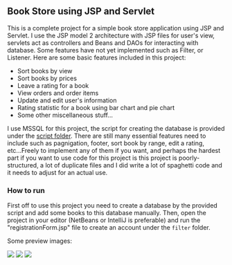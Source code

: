 ## Book Store using JSP and Servlet

This is a complete project for a simple book store application using JSP and Servlet. I use the JSP model 2 architecture with JSP files for user's view, servlets act as controllers and Beans and DAOs for interacting with database. Some features have not yet implemented such as Filter, or Listener.
Here are some basic features included in this project:
  * Sort books by view
  * Sort books by prices
  * Leave a rating for a book
  * View orders and order items 
  * Update and edit user's information
  * Rating statistic for a book using bar chart and pie chart
  * Some other miscellaneous stuff...

I use MSSQL for this project, the script for creating the database is provided under the [script folder](https://github.com/namvdo/book-store-using-jsp-and-servlet/tree/master/script). There are still many essential features need to include such as pagnigation, footer, sort book by range, edit a rating, etc...Freely to implement any of them if you want, and perhaps the hardest part if you want to use code for this project is this project is poorly-structured, a lot of duplicate files and I did write a lot of spaghetti code and it needs to adjust for an actual use.

### How to run 
First off to use this project you need to create a database by the provided script and add some books to this database manually. Then, open the project in your editor (NetBeans or IntelliJ is preferable) and run the "registrationForm.jsp" file to create an account under the `filter` folder.

Some preview images:

![](https://github.com/namvdo/book-store-using-jsp-and-servlet/blob/master/preview/preview-1.png)
![](https://github.com/namvdo/book-store-using-jsp-and-servlet/blob/master/preview/preview-2.png)
![](https://github.com/namvdo/book-store-using-jsp-and-servlet/blob/master/preview/preview-3.png)
